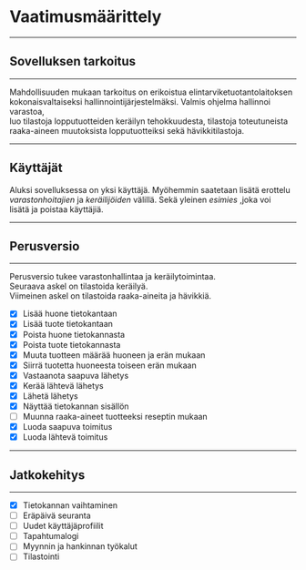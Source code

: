 # Vaatimusmäärittely
----

## Sovelluksen tarkoitus
----
<p>
Mahdollisuuden mukaan tarkoitus on erikoistua elintarviketuotantolaitoksen </br>
kokonaisvaltaiseksi hallinnointijärjestelmäksi. Valmis ohjelma hallinnoi varastoa, </br>
luo tilastoja lopputuotteiden keräilyn tehokkuudesta, tilastoja toteutuneista </br>
raaka-aineen muutoksista lopputuotteiksi sekä hävikkitilastoja. 
</p>

---
## Käyttäjät
Aluksi sovelluksessa on yksi käyttäjä. Myöhemmin saatetaan lisätä erottelu </br>
_varastonhoitajien_ ja _keräilijöiden_ välillä. Sekä yleinen _esimies_ ,joka voi </br>
lisätä ja poistaa käyttäjiä.

----
## Perusversio
----
<p>
Perusversio tukee varastonhallintaa ja keräilytoimintaa. </br>
Seuraava askel on tilastoida keräilyä. </br>
Viimeinen askel on tilastoida raaka-aineita ja hävikkiä.
</p>

- [x] Lisää huone tietokantaan
- [x] Lisää tuote tietokantaan
- [x] Poista huone tietokannasta
- [x] Poista tuote tietokannasta
- [x] Muuta tuotteen määrää huoneen ja erän mukaan
- [x] Siirrä tuotetta huoneesta toiseen erän mukaan
- [x] Vastaanota saapuva lähetys
- [x] Kerää lähtevä lähetys
- [x] Lähetä lähetys
- [x] Näyttää tietokannan sisällön
- [ ] Muunna raaka-aineet tuotteeksi reseptin mukaan
- [x] Luoda saapuva toimitus
- [x] Luoda lähtevä toimitus 

----
## Jatkokehitys
----
- [x] Tietokannan vaihtaminen
- [ ] Eräpäivä seuranta
- [ ] Uudet käyttäjäprofiilit
- [ ] Tapahtumalogi
- [ ] Myynnin ja hankinnan työkalut
- [ ] Tilastointi
